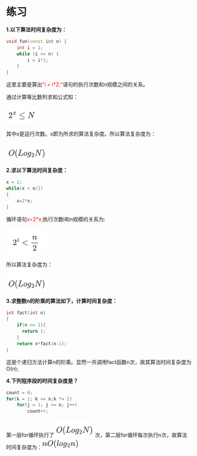# 练习

**1.以下算法时间复杂度为：**

```c++
void fun(const int n) {
    int i = 1;
    while (i <= n) {
        i = i*2;
    }
}
```

这里主要是算出<font color='red'>“i = i*2;”</font>语句的执行次数和n规模之间的关系。

通过计算等比数列求和公式知：

![f1](pictures/formula1.png)

其中x是运行次数。x即为所求的算法复杂度。所以算法复杂度为：

![f1](pictures/formula2.png)

**2.求以下算法时间复杂度：**

```c++
x = 2;
while(x < n/2)
{
    x=2*x;
}
```

循环语句<font color='red'>x=2*x;</font>执行次数i和n规模的关系为:

![f3](pictures/formula3.png)

所以算法复杂度为：

![f3](pictures/formula2.png)

**3.求整数n的阶乘的算法如下，计算时间复杂度：**

```c++
int fact(int n)
{
    if(n <= 1){
      return 1;  
    } 
    return n*fact(n-1);
}
```

这是个递归方法计算n的阶乘。显然一共调用fact函数n次，故其算法时间复杂度为O(n);

**4.下列程序段的时间复杂度是？**

```c++
count = 0;
for(k = 1; k <= n;k *= 2)
	for(j = 1; j <= n; j++)
        count++;
```

第一层for循环执行了![](pictures/formula2.png)次，第二层for循环每次执行n次，故算法时间复杂度为：![](pictures/formula4.png)

